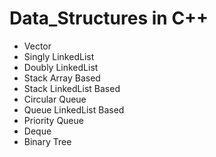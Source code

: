 # Data_Structures in C++

* Vector
* Singly LinkedList
* Doubly LinkedList
* Stack Array Based
* Stack LinkedList Based
* Circular Queue
* Queue LinkedList Based
* Priority Queue
* Deque
* Binary Tree





